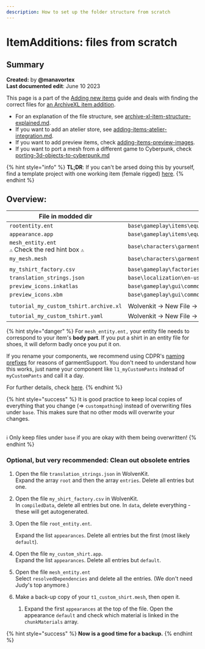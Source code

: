 ```yaml
---
description: How to set up the folder structure from scratch
---
```


# ItemAdditions: files from scratch

## Summary

**Created:** by **@manavortex**\
**Last documented edit**: June 10 2023

This page is a part of the [Adding new items](./) guide and deals with finding the correct files for [an ArchiveXL item addition](./).&#x20;

* For an explanation of the file structure, see [archive-xl-item-structure-explained.md](archive-xl-item-structure-explained.md "mention").
* If you want to add an atelier store, see [adding-items-atelier-integration.md](adding-items-atelier-integration.md "mention").
* If you want to add preview items, check [adding-items-preview-images](../../custom-icons-and-ui/adding-items-preview-images/ "mention").
* If you want to port a mesh from a different game to Cyberpunk, check [porting-3d-objects-to-cyberpunk.md](../../../for-mod-creators-theory/3d-modelling/porting-3d-objects-to-cyberpunk.md "mention")

{% hint style="info" %}
**TL;DR**: If you can't be arsed doing this by yourself, find a template project with one working item (female rigged) [here](https://www.mediafire.com/file/ef5xcacwomldizg/my_shirt.7z/file).
{% endhint %}

## Overview:

<table><thead><tr><th width="316">File in modded dir</th><th>was originally copied from</th></tr></thead><tbody><tr><td><code>rootentity.ent</code></td><td><code>base\gameplay\items\equipment\underwear\player_underwear_item.ent</code></td></tr><tr><td><code>appearance.app</code></td><td><code>base\gameplay\items\equipment\underwear\appearances\player_underwear_item_appearances.app</code></td></tr><tr><td><code>mesh_entity.ent</code><br><code>⚠</code> Check the red hint box <code>⚠</code></td><td><code>base\characters\garment\player_equipment\torso\t1_080_pwa_tank__judy.ent</code></td></tr><tr><td><code>my_mesh.mesh</code></td><td><code>base\characters\garment\gang_monk\torso\t2_135_jacket__monk_shirt\t2_135_wa_jacket__monk_shirt.mesh</code></td></tr><tr><td></td><td></td></tr><tr><td><code>my_tshirt_factory.csv</code></td><td><code>base\gameplay\factories\items\clothing.csv</code></td></tr><tr><td><code>translation_strings.json</code></td><td><code>base\localization\en-us\onscreens\onscreens.json</code></td></tr><tr><td><code>preview_icons.inkatlas</code></td><td><code>base\gameplay\gui\common\icons\items\item_icons6.inkatlas</code></td></tr><tr><td><code>preview_icons.xbm</code></td><td><code>base\gameplay\gui\common\icons\items\item_icons6.xbm</code></td></tr><tr><td></td><td></td></tr><tr><td><code>tutorial_my_custom_tshirt.archive.xl</code></td><td>Wolvenkit -> New File -> ArchiveXL</td></tr><tr><td><code>tutorial_my_custom_tshirt.yaml</code></td><td>Wolvenkit -> New File -> TweakXL</td></tr></tbody></table>

{% hint style="danger" %}
For `mesh_entity.ent,` your entity file needs to correspond to your item's **body part**. If you put a shirt in an entity file for shoes, it will deform badly once you put it on.&#x20;

If you rename your components, we recommend using CDPR's [naming prefixes](../../../for-mod-creators-theory/3d-modelling/garment-support-how-does-it-work/) for reasons of garmentSupport. You don't need to understand how this works, just name your component like `l1_myCustomPants` instead of `myCustomPants` and call it a day.

For further details, check [here](different-equipment-slots.md).
{% endhint %}

{% hint style="success" %}
It is good practice to keep local copies of everything that you change (=> `custompathing`) instead of overwriting files under `base`. This makes sure that no other mods will overwrite your changes.

\
ℹ Only keep files under `base` if you are okay with them being overwritten!
{% endhint %}

### Optional, but **very** recommended: Clean out obsolete entries

1. Open the file `translation_strings.json` in WolvenKit.\
   Expand the array `root` and then the array `entries`. Delete all entries but one.
2. Open the file `my_shirt_factory.csv` in WolvenKit.\
   In `compiledData`, delete all entries but one. In `data`, delete everything - these will get autogenerated.
3.  Open the file `root_entity.ent`.

    Expand the list `appearances`. Delete all entries but the first (most likely `default`).
4. Open the file `my_custom_shirt.app`.\
   Expand the list `appearances`. Delete all entries but `default`.
5. Open the file `mesh_entity.ent`\
   Select `resolvedDependencies` and delete all the entries. (We don't need Judy's top anymore.)
6. Make a back-up copy of your `t1_custom_shirt.mesh`, then open it.
   1. Expand the first `appearances` at the top of the file. Open the appearance `default` and check which material is linked in the `chunkMaterials` array.

{% hint style="success" %}
**Now is a good time for a backup.**
{% endhint %}
